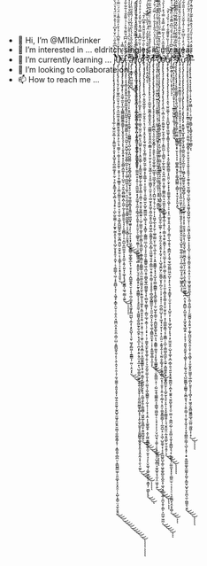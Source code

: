 - 👋 Hi, I’m @M1lkDrinker
- 👀 I’m interested in ... eldritch singles in my area
- 🌱 I’m currently learning ... j̷̨̨̢̧̢̨̨̨̧̢̧̡̧̧̡̧̧̧̢̢̧̡̨̨̧̨̨̡̨̨̡̧̛̛̛̛̛̲̜̦͖̟̫̮̯̲̣͉̜̥͇̲͈͓͕̮͓͔͓̺̱̩̥̪̠͇͚̝̙̠̰̦͉̜͍͙̱͇͉̟̰̖̗̻͕͉̘̝̥̠̜̪̙̫̮͚̪̹͕̙̫̱̟̰̼͓̱͕̖̩̥̩̺̗̮͕̥̥̱͔̣̯̬̩̣͉͕̻͇̗̹͖̣͎̟̱̪̻͎̞̗̹͔͖̘̟͓̳̙̯̮̹̠̜͍̝̤͓͖̪̤̭͙̠͈̯̤̩̻̦̤̺͔͈̳̺̼͓͍̹̙̗̣̯̜̭͓̣̠̯̜̘̜̰̘͚͚̠̗͈͈͓̱͓͎͖̦͍̯͈̰̱͕̰̭̺̥̫͖̘̭̮̬͈̮̮̳̘̼̹̳̝͇̗̥̹̣͙͇̯͍̜̻̪̤̦̞̳̺̻̲͚̦̠͍̰̲̟̞̤̝̭̯̦̦̝̺̜̟̳̠̤̘̼̝̮̱̭̼̓̍̋̍̀͆̅̊̋͗̈͑̌͐̽͆̉̍͛̂̇̑̄̈̈́̽̔̈́̀̋͒̂̽̒̓̔͊̌̈́̉̑̈́̐͂͋̈̓͆͒̀̆̊̎̈́̈́̔͑͛̐̅̉̆́̇̄̄͆̀̈́̈̈́͐̋͐̐͛͐̽͋͑̉̏͐̀̎̆͆̉̓͒̈́̋̇̓̄̏̈́̂͐̊̈́́̔͑̓̏̉͆́͐̈́͛͌̋̀̉̀̈́̈́͂̎̓̾̍̀̑̈̈́̆́̃̅̎͗͊̓͂̈̓͋̅̏̃͗͛̈́̓͗̓̇̿̒͛͂̍̈́̀̈̈̓͛́͛̒̄̆̊͛̿̏̀͊̂͛̂̓͊͋̋͛́̊̆͊̋͆̆̈̀͒̀̂̿͆̈́͆̇̂͌̃͐̌̊͆̌̏̍́̇̇̃͋͗̎̎́̏͊̅̈́́̊́́̈́͌̓͑́̍͋͋̉͐̀̍̒̈́̑͆͋͆̾̎̐̀͆̆͗͘͘̕͘͘̚̕͘̚̕̚͘̚̚͘͜͜͜͜͜͜͜͜͜͜͜͜͜͜͝͝͝͝͝͝͠͝͝͠͝͝͝͝͠ͅͅͅͅͅͅͅͅͅͅų̴̧̨̨̡̨̨̢̡̨̢̛̛̛̛̛̛̛̛̜̬̗̮̙̙͖̬̪̣̫̮̩̞̦̪̗͙̲̣̺͖̩̮̭̼̱͇̮͍̱̬̯͓͍͕̗̯̦̖͉̤̳̗͕̣͚͔̞̝̥̬̰̥̹̱̭͎͉̩̱̹̲͇͓̹̗̩̳͓̰͇̼̝͉̯͍͖̦͔̤̟̖̲̠͉͇͓̪̪̲̲̭̬̣̳̗̫̭̪̯͈̺̠̯̱̥̰̜̙̹̥̳̟̜͉͓͙̥̞̘͈̱͉̏̔̾̀̀̌̈́͗͌͆̉͗̉̔̆̓̎͋̅̄̾̈́̈́̈̿͑̽̀͆̐̃͌́́͑̒̾̌̔̅̀̎̃̔̓͋͑̍̉͋́͌̇͂͂͊̀̑̈̃̑̔̑̈̂͋́͊͗̄̾̓̎̊̀̈́̔̍̎̈́̓̑͋̑̑̄̀̂̇̏̇̋̀̌́̈́̌̉́̒̋̌̽̑̽̇̇̄͐̓̿̽́̿̓͗̋̀͌̈́͌̈̉̔̽͆̿͒́̀͑̀́̂̏̽́̇̆͛̌̎̊̉̐̿͑̽͗̓͑͒̐͛́̊̿̿̓̀̉̈͗̋̓́͑̈́̎̏̎̓̾͐̆̌̄̃̓̏̉̚͘͘͘̕͘̕̚͘̚͘̚̚̕̚̚̕͜͝͝͝͝͝͝͠͝͠͝͝͠͠͝͠͠ͅṡ̸̨̧̡̢̡̧̡̡̨̨̡̡͚̟̝̙̜͕̫͚̜̼͈͎̖̲͕̖͇̳͖̻̳̱͇̯͇͍̙͎̮̟͈̝̯͉̖̗͓̖̦̯͙̭̝͓̞̩̝̮̪͇͕̪͚͓̖̙̜̺̫̜̤̠̭̼̜͈̻̲̻͕̪̩̱͖̹̰͔̝͉͇͈̱̼͕̘̘̗͉̖̳̻͎̜̞̣̰̺͔̼̲̫̫̯̗͎̟͈̲̠̝͍̗̤͍͓͎͚͎͙̘̟͚̱͇͎͖͉̰̳͔̼͍̆̀̀̎́̿̾͜͜ͅͅͅͅͅͅt̴̡̡̢̡̡̧̧̨̨̧̧̧̛̛̛̻͎̮̭̬̯̭̜̱̤͚̯̤̳̮̭͈̘̼̺̰̤̘̮͔̰͚͖͚̺͕͈͔̠̰̺̹̗̫̯̺̘̰̝̩̼̟͇̦̲̰̦̙̟̮̩͎̺̹̪̪͚͎̖̗̲̟̤̣͉̫͕̰̞̺̰̥͖̩̥͇͍̰̲̝̻̟̜͔͓̤̬̻̹̗̼̱̭͉̟̑̈́̐̋̋̒̑̒͆͆́̆͌́̐͐̇̉͑͌̄̐̔͋̃̀̃̒̏̐̍̐͌̏̍̍̈́͑͛͌̐̌͌͘͜͜͜͜͜͜͝͠͝͝͝͝ͅͅͅ ̴̨̨̨̢̢̨̧̨̡̡̧̢̨̡̢̛̛̛̛̛̛̛̛̛̛͎͍̥̲̮̗̪̮̥̜̦̙̣̬͈̰̺̭̘̞͔̭̞̺̘̠̹͕̺̳͇̮̘͉̺̣̺̦̞̪̮̺̼͇̤̮̖̞̰̥̻̘̪̪̞͚̙̰̫̞̝̖̗̮͈̜̼̘͚̫͓̻̞̥͍͇̼̜͖̪̱̟͖͍̩̗̙̦̼̜̙̝͙̗͖͔̫̮̳̳̠͚̩̳̥̲̙̖̜̱̠͓͎̤͔̪̲͚̭̭̖̮̣̹̟̭̜̪̗͚̱͔̘͈͖͓̙̻̺̺̖͔̲͕͎͙̙̬̺̞̜͉͈̜͖͉̙̻͖̜̖̱͇̳͎̦̰̤̜͙̤͓̙̤͋̎̄̂̂̋̆͊̽͑̀̋́͑̌̌̀͑̀̆͛̇̀̏͋̔̔̔̾͛̑̑̈́̆̌̓̊̏͂͂̌̋̑͌͊̊̓̍̾̏̈̈́̑̎̌̐̎̎̐̽̐͊́͌͑͛̀͊̍̎̆̀͌́̈́͂̀̂̈́̀̈́̄̏̊̓̀̽̈́̎̈́͊̽͋͐͋̍̉̏̈̏̏̈͆̄̈͂́̃̔̽̿͆͗̉́͑̋̀̅̏͌̀͌̈̐̆͋̈̒̀͋̐̀̃͒͛͌̀́̋͆̂̈́͒́̏̒̐̿͌̅̾͒̊̈́̐̈́́́̂̀̂͛̈́̇̄̈́̐̅͒̈́̈́̏̀͛̀̽̆͒̑̅̃͊̀̃̈͛̕̕̕͘̚̕̕̕̚͘͘͘͜͜͜͜͜͝͝͝͠͠͝͝͝͝͝͝͝͝ͅͅͅͅͅą̷̡̨̧̛̛̣͍̳̟̭̤̺̤͚͈̺̉̅̈́͊̌͋̎̍̋̊̔́̒̀̋̐͋̀̒́̂̂̑̋̏̀̓͑̇̑͌̍̊́̽̓͆̓̌̒̉̿͐̅̄́̑̃͒̐̃̓́̐̅̑̂̽̅̂͂̾͛̌̈́́͋͒͑̅̀̀̎͌̀̇̇̋̈̀͊͆͊͊̽̌̿̓̿́̾̒̂̈́̓̏̒͗̈͒̓̈̍̇̋͌̊͑͛̚̕̕͘͘̕͘̕͘͘͜͜͠͝͝͝͝͠͝͝͝͝ͅ ̸̢̧̢̛̗̮̭̺̭̞̘̪̤̜̰͈̳̱̜̖͈͖̬̰̭̘̻̩͓͓̮̲̝̗͉̹̬̣̩̫͔̲͉̹̤̣͙̱̥͈̪̭̝͕͇̙̲̠̗͚̞̳͓̳͓̱̾͛͆̏̌̏͋͛͗͐̿̋̌̎̎͂̽̒̀͒́̊̐̃̋̄̃͌́̋͒̾̀͗̑͒͗̉͂̔̉͗̋̎͊́̈́̌͆͊͆̾͆͗͗͆̇͐͆̀́́́́͌̿͑͆̉̃̔̃̍̈͂̓͆͐̀̌͆̅͗̑̈̄̀̓͗̇̎͑̓͒̾̇͑̑̓̚͘̕͝͝͝͝ͅl̸̢̧̢̧̨̨̢̧̧̧̡̡̡̢̢̨̢̡̨̨̛̛̤̩̬̞̗͉͎̦̲̣̻̲͍̳̠͚͉̞͈̗̪͎͓̫͔̲̘͉̙̘̥̘̱̜̙͔͇̝̟̭͍̠̹̼͚̰̯̣̥͙͍̹̹̱͖̼̮͍͙̖̟̰͚̩͓̮̲͔͕̳̘̼͕̭̮̱̹̗̥̮̮̣̠̖͚̳̥͉̱̻̹̹̤͈͖̭͖͈͍͕̻͙̱͈͈̙̤͉̯̦̟̳̝̥̙̰̙͙͇̲̳̞͕͕͉̥̬̰̼̹͙͚͖͈͓͚̯͖̰̙̰̖̪̭̦̞͉̟̲͕̹̪͙̙͔͍̖̬̫̣͙̲̣̙͉̺̜̳̰̦͚̙̩̯̖͍̹͈̱͓̬̩̦̱̰̯͖͖̳̱̥̻̝͓̦͎̭̖̼͓̫͍̥̝̯͍̻͇̬͚̬̬̥͓͈̝̝̭̞̰͔̝̹̯̖̠͚̠̏̄̐̋̾͌́̀͐̅̐̄͗́̉̈́̔̍̌̍͒͗̀̒̉̉̈́̈͑̾̓̌̒̈͂̿̄̉̆̌̿͂̈́͊̐̆͑͋̋͂͑̚͘̕͘̚͜͜͜͜͜͜͝͝͝͝͝ͅͅͅͅͅơ̴̢̡̡̨̢̧̡̡̧̧̢̡̡̨̨̨̧̧̨̡̨̛̱̤̦͚͓̙̠̤̫̳̪͕̥̣̤̳͉̰̫̤̗͙̳̤̙̘̫̺͍͔̥̘͎͙͈̤̞͇̜͔͙̗͇̰̮̖̺͇̗̰̙̯̰̖̥̖͇̣̣͉̳͔̣͍̠̬̟̰̭͇̮͍̜̜̺̗̫͇̰̜͚̝̖̪̙͈̻͙͉̳̫̺̙̹̼̲̬̱̻̤̥̯̻͇̲̹̘̲̤̰͖̤̯͖͖͉̟̰͓͔͍͚̗̘̘͚͔̥̞͖̮͕̥̞̯͉̣̱̣͙̟̹̯͉̤̜͖̥̦̘͙͉̝̻̤̗͔̯̲͚̯̳̳̙͓̟͈̜͎̳̝͔̫̤̪̥̮͙͕̘̣̤͇͉̱̙͍͎͇͚̻̦͖̮̼̲̗̭͍̻̤̟̭͈͚̺̘͍̖̍̾̊̈͑͗͐̏̇̋͆͊̊̿́̂̽̊̅͐̌̒̓̇̊͐̍̌̈́̊̈́̇̽́̍̄́̍͑̃̓̍͗̋̔̓̎̓̒̓̾̈̓́̉͛̈́̽̊̏͗̔̈́̇̿̉͒̿̍̾͂̐̐̎͐̐̑͗͐͒̉͒̃́͗͒́̍͐̀͋̏̎͊͗̽̇̉͊͂͗̎͑̊̀̍̈̓͋͒̈́͐̆̂͆̊̌͋̃̉̒͛̇̈́̂̃̆͌́͑̈́̀̎͗͆̉̈͗̏̆̍͗̂̾͗̂͑̉̾͂̒̊͌̈́̓̀̂́̓̀̀͋̓͋̂́̈́̃̉̃̏̒̂̐̈́͑̄̔̎̇̈́̅̀́͐̏́̐̓̍̆̀̐̍̐̓̅̀͂̍͂͊́̚͘̚̚̚̚̕͘͜͜͜͜͜͜͜͜͝͝͠͠͝͝͠͝͠͠͝ͅͅͅͅͅͅt̸̢̢̧̡̡̡̡̢̢̡̧̢̢̢̨̨̧̛̛̪͕̣̱̯̬͚̣̰̙̜͎̼̦̬̭̗̠̩̖̹̬̞̜͓̭͙̥̞̰͉̼͈͉̦̬̗̳̤̼̱̪̟̰̼̗̮̲͍̞̥̖̳̲̜̟͕̹͈̯̬͎̹̭̠̻͍̫̤̟̺̥̫͇̲͖̤̖̲̲̖̗̘͔̝̻̱̦̣͇̳̲̤̤̲͔̪̞͔͔̦͈͈͎̮͇͇͍͖͉̪̤̭͎͚̻̭͚̘̲̪͇͚̥̖̝̖̫̻͈͎͚͇͓̦̦͇̤̹̲̘̝͚̦̩̗̣͔̟̩̹͉̹͚̫̟̼̱̙̱̱̞͚̩̦͍̹̗̞̫̗̰̬̤͚͎̮͎̭̜̤͚͉͎͖̖̻̳͍̠̩̰̣͓̦̦̦̝̖͙̼̣͎̟͚̱͚̭̜̣̭̙̰͖͔͇͇͕̲̥̼̠̫̥̠̘̖̙̠̬͚͉̝̲͍̼̫̰͕̦͙̳͓̦͖̺̙̙̥̎̄̔́̄̏̀̎͑̃͛̃̊̄̎̈̆̂̑̇͊̄͆̓̑̚͜͜͜͝͝ͅ ̵̨̧̛̛̛̛̝̙̟̗̯͙͖̹̱͕͆̀͒͐͗̇̐̆͗̀̌̐͂̒̈́́̓̋̅̀̈̅͊̀̽̂̀̎͛́͛̀͑̇̒̇̇͋̀͌̂̂́̾͆̍̏͊͂͌͛͒͆̈́̀͗̀͊͐̉͊̏̏̏̔͒́̊̐̓̑̆̅̅̀̏̄̆̓͂͋̋̌͑̀̓͐̓͌̆͆̈́̿̕̚̚͘̕̚̕̚̚̕͝͠͝͠͝͠͝ơ̵̡̢̡̨̨̨̢̨̧̢̡̨̨̡̢̨̢̢̨̛̛̛̛̛̮͕̦̯̲̱̫̘̰̮͇͙͚͈̬͓̼͓̤̣̻̲̳̫̟̬̥͍̬̪͕̲̻͓͎̝͎̟̰̗͕̙͎̠̰̘̳̗̜̟͓̼̦͖̻̬̜̰̮̦͓̭͔̺̫͓͓̭͖͎̱̪̗̲̤̭̥̯̺͕͍͖̭̲̣̰̱͇͈̙̬̪̣̙̻̦͈͖͚̘̯̘͍͎̳̲̣̬͔͍͎̱̦͇̹͎̞̞̥̭͓̣̻̠̳͓̻̳̼̬͕̹͈̰͕̪̯͎̗̱̣̮̖͚̣̭̪̳͍̼͕̟̜͎̩͕̱͚͚͎͇͕͔̫̩̙̍̆̔͌̀͊̀̽̎̌̾̊̓̇̈̿̈́̐̇͗͗̑̒̂̅̄͋̿̍̈̀̽͗̊̈̊̌́̊̽̅̇̋̇́̂̐̌̌̊̑̀̈́̏́͊̇̏̾̓́͆̑͋͗̋͛̒̉̅́̆͌͒͊̽́̈́̓͗̑̿͂͒̃̈́̅͗̈́̋̍̇̓̾̑̀̉̈͊̃̄̈́̀͋͋̀̏̇͗̔͗͆̄́̎̓̓̊̈́͒͑͛͆͑͌̅̍̑̄̾́͋̋̎́̑̎̎̅̊̆͒̆̿͊̾̏̽͆̏̀̓̆͗̈́̀̿͋͋̄̇̈́̀̐͂̔̀̓̌̑̾̋́͑̈́̀̔͒̎̒́̈̓͒̑̓̀͊͛̍̅͋͐͑̐̈̊̃͋̈́̓͌́̈́̈̊͆͋͑̈́̉͒̀̏̆͗͛͌̓͊͋̽̄͆̐̾̐̾̾́̔̓́͊̽̀̓̽͗́̔̌̓̔̂́͌͒̆̿̊͐́̍͘͘̚̕̕̚̕̕̚̕̕̕̕̚͘̚̚͘͘͘̚͜͜͜͜͜͜͜͠͠͝͝͝͠͝͝͠͝͠͝͝͝ͅͅf̷̧̨̢̨̡̢̨̧̧̨̧̨̢̡̢̧̡̡̨̧̧̨̨̧̡̢̧̧̧̧̨̧̡̧̧̻̫̪̖̩̘̯̦̬̮̝̳̗̗͕͈̭̙̜͈̫̞̼̞͚̠̜̺͖̥̹͖̲͓̫̘̙̤̞̤͕̩̪̺̫̘̹̥̦͕̫̣͕̦̩̝͖̮̗̲̖͓̗̫̗̣̫̲̯̰͇̤̙̜͚̦͉̲̜̭̹͕̣͓͍̮͇͇̝͔͓͉̟̺̝̞̮͇̱̲̻͇͎͙̘̻̭͚̰̖̜̰̜̺̗̬̦̳̠͓͎̻̺͚͓͇̙̟̪̦͓͉͙̳̳̹͚͈̘͔͕̙͍̟̳͇̥͚̦̣̮̖̻̳̤͕̠̹̗̺̼͔̱͉͇͇̱̰͕͔̲͇̘͖̺͖͎̠̜̘̟͙̩̩̖̗̤̘̺̬͉͎͚͕͔͕͓̼͚̝͈̠̺̝̻̤̘̰̬̺̥̞̘̰͎̤͖̮̹͍͋̿͂̓́̾̾̈́̉̈́̑̂̔̉̐͛̀̓̿̈́͗̆̓͘̕̕͜͜͜͜͜͜͝͠͝ͅͅͅͅͅͅ ̵̧̨̧̡̡̨̧̢̢̨̛̛̛̝̮̮̤͎͔͈̫̬̺̣̫͍̞̠̠̩̭̼͈̳̖̦͕̘͉̤̪͍͉̥̲͈̱̤͚̪͚̟̝͕̹̟̰͈͈̼̥͓̭͍̭͖͉͈̮̺̺̜̖̬͖̫̜̯̫̬̖̹͔͎̥̣̖̠͕̳̼̼̎̏̅͆̇̍͊̑͗̓̋̋̔̓̄͗̋̍̋̐́̐̓̃́̄̽̂́́̅̒̈̎̋̆͛̐̌̑͗́̔̏͑̒͋̅̾̈́́̏̈̎̋̎̆͑͌͋͌̍̔̉̓̊̐̃̾̾̀̀̿͆͂̾̆̎͊̆̒͆̾̆̍́̓̈͆̓̈̀̂̀͂̀́̈́̒̌̉̈̐͊̿̏̐̒̾̏́̇̄̃̀̑̉̐̏͌̄̔̍͌̓̿̆̃̇͆̈͂͌̐̃͒͂̓̈́̂̌̈́̈̅̈́̂̅͒̾̋̓̏̒̒̃́̑̚̕͘͘̚̕̕͘̚̕͜͜͜͝͝͝͝͝͝͠͝͝͝͝͠͝ͅͅͅc̸̢̨̢̧̢̢̡̨̧̧̧̧̢̡̨̢̨̢̢̡̢̡̢̢̢̧̛̛̛̛̛̛̛̛̹̥̩̘̞͙͉̞̤̳̞͇̖̫̰̰̦̫̭̤̤̣̙̼̹͖̗̖͚̦̩̺̲̝͎̰̤͇͇̦̘̝͔͕͕̬̖̦̟̞͎͖̲̜̘̻͍̮̰̟̬̪̤̜̗̥̲̫̥̼̜̲̼͍̜̣̙̣̰̦̥̰͔̤̟̬͍͙̩̰̘̣̦̣̖̺̘̬̪͈̗̤̼̯̳̠̬̟̗̪̗̤̹͔̩̦̞̣̟̩̦̣̪̭̺̤̺̞͕͎͖͔̘͔̮̗͎̹̙̜̭̫̤̠͕̰̭̘̭̦̗̖̫̰̣̮̦̳̘̟͕̞͇͓̻̜̰͙͎̜͈̥̜̞͍̣̯̩̰̲̗͎͕͈̤̩͚̬͈͇̼̻̗̩̦̪̭̺͔̠͕̖̺̦̺̱͚̖͙̣̝͎̬̺̺͍̺͎͚̠͖̬͚̠̻̯͓̪̭̝̜͖͉̟̺̯͙̲̦̯̪̝̯͎̯̪̙͕̪͖̦͖̪̦͋̃̍̓͒̀̏̈̐̽̅̿̐̑̋̈́́̊̌̀͛̔͆͌̈̎̽̂̋̄͊̑̾̎̾͌̊̑̀̃̎̔̌̀̋̈́̎̈̂̽͌̾̍͊̓͗͑̄͆͒̈́̆͂͂̂͒̂̄͊̆́́͌͌͐̅͛͋̒̈́̆̑̓̐̏͒́͒͛̽̒̈̑̈́̋̓̐̏͒̈̔͆̔̀͐̄͆͌́̂̎̂̓̈́̊́̅̌̄͌̈̋̎̊̒͂̒̊̑̔́̉̽̀͊̾̎́̆̍͘̕̕̚͘̚͘͘̕̕̕͜͜͜͜͜͠͝͝͝͠͝͝͠͝ͅͅͅǭ̴̨̨̢̢̨̡̧̧̡̨̢̢̨̡̢̡̡̨̢̧̨̧̨̧̛̛̼̤̣̗̻͉͈͔̤̯͚̰̬̤̟̼͕̭̞͚̠̹̣̙͇̫̺̣̣̖͇̺̖̣̦̲̙͚̮͉̝̫̘̪̣̳̤̣̟͚͙͕̺̳̮̪̹̘̮͖̤͈̞͓̻̮̺͕̲̩͖̩͓͍̗̖̣̤͇͓̘̮̱̣̬̳̞̦̗͕͈̤̖̫̲̝͔̞͔͖̜̮̺͎̫̙͇̣̘̦͔͕̼͕̝̻̞̬͕͇̜̥̟̮̠̰̥̮̠̹͙͎̜̻͇̝͇͉͔͎̯͇̻̦̝̺̦̩͇̫̺̞̲͖̙̩̱̰̠͙̻͚͈͍̞̠̼͚̟̻̼̱̗̠̘̲̬̫̗̘̬̠͓̱̣̹̥͓̬͚͇͈͍̩͉͉̬̭̼͈̤̣̰͙̱̫̲̙̮̜͈̝͍̗̣̖͗̎͊̈́̄̄̄̅̊̈́̀̉̃̿͛́̿̐̽̿́͛̽̒̔̄́̇̐̓̂̈́͂̏̽̃̀̈́̏̒̑̒͑̀̊̓̈́̿͛̌̆͆͒̋̐̏̎̉̽̀̒̇̾͗͂͋̈̄̽́̈́̅̾͋͋̿̉̿͛͆̓̏̂͌̿̋͊̔̃̌̀̏̌̌̈͂̓́̆͊̎̇̀͋̉̓͂̃̃͆͑̋͗̍̔̐̓̏̌̅̿̃̈́̐͋́͒͆̐͘͘̕̕̚̕̚̚͘͜͜͜͜͜͠͝͠͠͝͝͝͠͝ͅͅͅͅͅͅơ̸̧̡̧̢̡̧̧̢̨̡̧̨̡̨̨̧̧̧̨̨̠͓̬͉̫͈̮̲͍̖̦̦̥͈̪̺̥͍̥͖͚̞͙̯̳̝̦̥͓̯̙̱̹̜̟͎̯̗̤̳̥̻̼͇̠͓̝̤̱̤̩̮̙͕̟̖̟̼͚͚̝̯͕͖̩̜͕̠̣̗̟̤̮̮̜̥̭͔͙̲͓̜̦̳͕̖̲̩̯̥͉̝̳̪͕̗̝̼̘̰̘̲̯͈͇̤͖̫̜̺̞͙̙͎̠̯͔̥̞̳̱̟̩̫͎̮͕͔̣̟̺͈͕̜̙̟̗͖̗̺͓̹̙̥͓͕̙̫̫̫̩͍̣̺̖̟͚͎̞̪͔̻̜͍͉͍͈̝̥̬̱͈͇̪̥͕̪̝̖̫̱͍͉̰̯̪̟̱͓̖̯̠̣̳̣̘͕͇̪̗̺̦̘̯̠̻̤̟̼̞̞̭̳̺̝͉̝̜̫̭̼͕̹̤͚̼̮͓͓̞̖͚̺̼̫̹͔͔̩̖̠̠͉̯͚̪͓̖̭͙͎̻̜̏̄͋̍̿̑̍̍͐̏͒̄͌̃̐̇̀̽͗͛̏́́̒̄͜͜͜͝͝͠ͅͅͅl̷̨̧̛̪̱̝̰̩͙͓̦̤̬̦͙̞͔͔̩̘̇̆̌̋͊̏͆̀̍̉͒̒͛̎́̑͆̑̿̂̂͗̏̂̄̾͗͑̇̽̀̔̋̐̈́͆͌͊̊̈́̎͆̎̎̈̓̈́͋̒́̉̓̐̔̆͋̈̂̍̅̀̆̌̽̆̅̿̊̀̈́͑̃̓̋̍̽̒̅́̑̍́̄̇̓͌̒̒͊͒̍̍͒͆̈́̿̓̅̃̈́̍̀́̔̂̅͂̓̃́̈̂͌̈́̈́̀͋̏̇̆͆̂͘̕͠͠͝͝͝͝͠ͅ ̷̡̨̛̛̛̛̛̛̛͚̜̪͕̠̖̯̥̖̹̟̟̞̪̹̹͎͔̫̟̝̩͎͔̲̳̞̺͍̺̥̝͚͕̘͔͙̱̲͇̥͈̮͂̑̄̋̑̃͗͋̑́̈̿̿̓̔̀́̓̓̽͋̈́̊̓̒̒̒̔̉̅̈́̈́̇̅̓̇̏͑͑̆́͊̔̈́̍̽̊̐̆̇̇̀̄̎̓̄̾̎́̈́̂͛̋͐̉̎͋̈́͗̑̀̊͂̈̇̋̋̏̽͋̈́̽́̂͌̌͆͒̈́̉̒̇̃̾͗͐́̅̈͗̒̀̆̍͗͒̀̆͂̉͛̔̆̍̌̌̉́̉̏̐̅̊̑͋͒̾͆̀̀́̀̈́̉͛̀̀̈́̅̊͌̎̾̄̈́̊͆͐̈̿̉͗̊̅̀̊̃̃̿̊̏̀̾̐̂͑͑͊̐̐̄̃͑̏͒͒͆̌́̆̿̂͐̊̑̆͐́͌͐͌̋́̌̀͑͌̽̑͐́̅͋̈́̂̏̽̈̐̀̆̓̀̄́͐̇͋͛̉̕̕̚̕͘̕͘͘͘̚͘͜͜͠͝͠͠͝͝͠͝͝͠͠͝͝͝͠ͅs̸̡̧̨̨̨̢̧̨̧̨̡̡̛̛̛̛̛̛̗̟͍̭͚͚̰͓̣̥̖͍͉̺͓̠̥̻͇̬̯̝͔͇̗̥͇̜̼̤̬͇͕͖͚͚̝͙̟̮̦̗̘̝͕̹̮̻̥͇̝̞̬̙̗̳̘͇̺̳͕͚̺͔͙̜̬͔̗̙͈͕̭̏̆̃̊̽̆͐̀̊̑̈́̆̌́́̀̇͋̽͌̓̂́͗͌̋̎͒̂́̉͛̀̃͂̐̀̊̈͋̋̐̊͋̎͑͌́̓̈́̈́̄̌̋̿̅̋͐͒̕̚̕͜͜͜͝͝ţ̶̡̧̧̨̡̨̢̢̨̡̧̢̛̛̛̛̛̛̛̛̛̛̼̠̬͇̰̘̠̪̼͙̦̦̹̘͕̙̱̭̼̬̤̥̦͔̝̞̖̱̳̼͉̗̯͇̗͇̯̬͔͓̭͔̖̖̞̝̞̬̬͔̬͉͚̠̣͎͚̩̩̞̖̦͚̙̙̤̝͓̪̠̼͖͙̹̦̱̱̲̪̤̱̬͍̙̖͔̯̮͈͚̼̟̬̤̮̮̖̘̺̙̥͚͕̲̩̫̪̣̦̗̪̦͚̹̲̮͎̥̤̲̜̺̳̥̪͕̙͌̿̄̂̈͗̆̀͗͂̍͛͋̎̃̔̾͛̽̑̌̈́̐̆͌͊̅́͆͛̆͋̀̊̾̂́́̑̃̅̃̀̓̋̂̈́̋͂̎̃͌̓̿͂̾̋̐̈́̂̆͒̐͒̀̍̂͋̀̓̏͊̈́͗͋̒̐̀̊͆́̅̍̄̍̏̄̏̏̏́̍̾͋͛̔̾̈́͆̍̃͒̾̇̀̇͒̉͌̄̑͗͒͊̂̓̓̉̑̍͑͑̉̉̈́̏́̊̋̈́͑̎̏̇̋̓̈́̎̈́͋͗̏̒̇̈́̓́̌̋̈́̒̓̒̈͒̌̈́͑̎̔̃̊̎̉̾͋̌̐̆̀͌̿̐̑̉̊̋̔̀̏͗̓̂̋̈̾͋͗̋͗̉͆͛͒̓̓͆͌̈́̓̓̾͛̂̋̈́̓̿̾́̋̕̕̚̕̚̕͘̚͘̚̚̚̚͘̕̕̕̚̕̚̚͜͜͜͠͠͠͝͝͠͠͝͝͝͠͠͝͝ͅư̷̧̨̧̨̡̨̨̧̨̧̨̢̢̨̨̡̨̡̨̧̡̢̨̨̨̡̨̧̧̢̡̡̨̡͙͍͚̝͉̲͓̟͚̩̮̗͉̭͍̜̻͈̮̪̘̞̤̞̲̫̮̹̦͖̻̗͓̺͚͍̱̹̬̪͚̠̻̗͎͉̦̜̗̼̫͈̥̮̠̜͕̞͔̗͓̜͍̱͉̥͕̼̮͕̖̦͈̬̘̬̣͚͈̤͈̪̞̬̖͍͈̹̗̮͙̯̣͔̮͙̪̼͓̭̫̤͚͚̜̪̣̯͔̘̝̻̺̜̝̺̮̱̖̜̟͖̟̬̘͇̗͍̣̜̝̞͉̹̱͈̮̘̱̰̱̙̗̖̻̥̜̩̗̗͚̖͉̰̦̘̺̫͚̳̝̹̳̳̘͔̬̻͈̞̘͔̦̞͍̹̳̦͙̹̼͓͙̼͉̖̙͙̯̝̪̳̼̠̳̗͉̺̩͓̥̜̝̟̯̠͇͚͚̞̼͚̰̩̙̪̥̙͇̮̥̺̟̮̦̭̪̖̼̹̪͇͈̖̮̯͒̀̂́̅̊̈́̊͑̉̋͆͒̑͗̍̑̾̃̂̈́́̒̓̎̎̍̃̉͋̓̆̍̏̎̔͋͋̃̈́̏͌̀̀͐̀̓̃̈̅̍̓͂͐̏́̉͋̀̓̎̂̒̌̽̅̑͒̍̉͑̊͛̈́̔̉̅̀̈́̈́͗̌̅̐͋̓̀͗̑͘͘͘͘͘̕̚̚͜͜͜͜͝͝͝͝ͅͅͅͅͅf̸̧̡̨̨̧̢̢̢̨̧̢̧̧̡̨̡̨̢̧̢̢̢̧̧̢̛̛̛̛̛̛̱̭͕͙̙̱͇̦̯̱̪͚͈͎̘̘̜̭̼̼͉̜͇̬̻̟̜̱̞͙̫͎̥̞̞̼̞̠̥͍͍͓͕̼͍̝͍̘̫͈̰̻̘̫̠̪̲̭̝͙̭͖̬͓̺͈͍̺̠̬̗̩͔̤̰͖̖̝͖͚̗̟͕͕̥͓̺͉̹̩̬̼̟̗͇̯͙͈̜̭͙̠̯͔̣͖̱̩̺͍͈͈̲͉̣̦̗̭̫͔͈̱̺̦̗̗̰͚̪͍͎͈̝͍̮̩̣͚̞̰̺̮̯̮̭̠͍͎̤̟̹͍͉̻̟͉̩̬̰͓̭̯̮͇͈̖̲̜̻̙̤͍̥͙͉̜̻͓̩̥͖̯̗̫̭̻͖̱͇̼̲̘̫̫̺̤͚͖̮͕̜̝̜̒͐̏̓͊̄́̔̑͋̋̇̓͒̓̄͑͋̄̈͐̍̈́͂̓̋͐́͂́͑̈̒͂̏̇͆̈̐͗̊͗̊͒͂̋̈́̔͌͊̔͂̑̑́̒̌̒̋̆̓̍̑͋̒̔̋͛̂̽̍̌̈́͗̇́͐͑̈́̽̿̿̊͌͐̄̉̅̉̏̐̑͌̈̽̉͂̎̆́̉̑́̒͐̽̎̉̒̒̉̎̈́̌̃̎̀̂͒̈̿̔̀̀͒͋̈́̌̉̂͊͛͑͌͗̿̈́̆̐͑͐͑̋̎̂͆̅̈͗̇͗̌̍̽̊͂̾̓̍͂̍̅̈͂̒̆̂́̌͑̓̈́͘̚͘̚͘͜͜͝͝͠͝͝͝͝͠͝͝͠͠ͅͅͅͅͅf̶̡̢̧̧̢̢̨̧̛̛̱͕̗̘͓̝̞͉͍̹̦͓̖̭̮̙͖̳̣̩̠̜̣̠̪͍̥͍͇̗͙̖̳̘̱̖̬͓̼̩̫͇̠͎͊̀͊͊͂̌̽̈́̇̊͑̆̑́̈́͐̂̋̽͛͊̃̓̓̎͂̽̓̎̋͑̆͊̿̎͆̽̊͛͆̅͋̉̓́͒͗̿̕͘͘͘͝͠͠͝͝͠͝ͅ
- 💞️ I’m looking to collaborate on ... 
- 📫 How to reach me ... 

<!---
M1lkDrinker/M1lkDrinker is a ✨ special ✨ repository because its `README.md` (this file) appears on your GitHub profile.
You can click the Preview link to take a look at your changes.
--->
